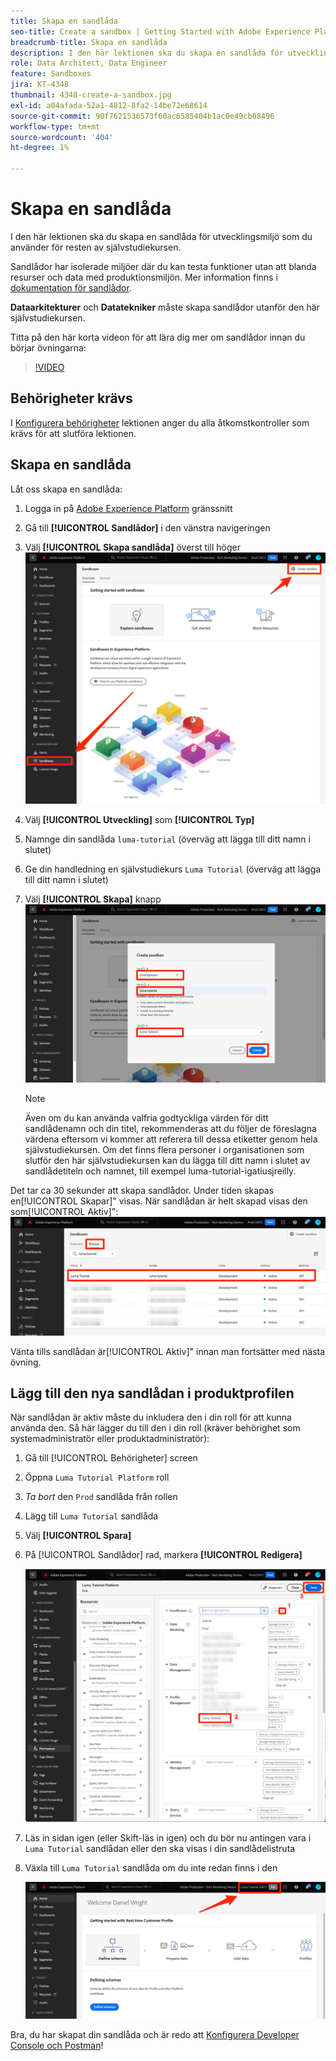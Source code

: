 ```yaml
---
title: Skapa en sandlåda
seo-title: Create a sandbox | Getting Started with Adobe Experience Platform for Data Architects and Data Engineers
breadcrumb-title: Skapa en sandlåda
description: I den här lektionen ska du skapa en sandlåda för utvecklingsmiljö som du kan använda för resten av självstudiekursen.
role: Data Architect, Data Engineer
feature: Sandboxes
jira: KT-4348
thumbnail: 4348-create-a-sandbox.jpg
exl-id: a04afada-52a1-4812-8fa2-14be72e68614
source-git-commit: 90f7621536573f60ac6585404b1ac0e49cb08496
workflow-type: tm+mt
source-wordcount: '404'
ht-degree: 1%

---
```


# Skapa en sandlåda

<!--25min-->

I den här lektionen ska du skapa en sandlåda för utvecklingsmiljö som du använder för resten av självstudiekursen.

Sandlådor har isolerade miljöer där du kan testa funktioner utan att blanda resurser och data med produktionsmiljön. Mer information finns i [dokumentation för sandlådor](https://experienceleague.adobe.com/docs/experience-platform/sandbox/home.html?lang=sv).

**Dataarkitekturer** och **Datatekniker** måste skapa sandlådor utanför den här självstudiekursen.

Titta på den här korta videon för att lära dig mer om sandlådor innan du börjar övningarna:
>[!VIDEO](https://video.tv.adobe.com/v/29838/?quality=12&learn=on)

## Behörigheter krävs

I [Konfigurera behörigheter](configure-permissions.md) lektionen anger du alla åtkomstkontroller som krävs för att slutföra lektionen.

<!--
* Permission items **[!UICONTROL Sandbox Administration]** > **[!UICONTROL View Sandboxes]** and **[!UICONTROL Manage Sandboxes]**
* Permission item **[!UICONTROL Sandboxes]** > **[!UICONTROL Prod]**
* User-role access to the `Luma Tutorial Platform` product profile
* Admin-level access to the `Luma Tutorial Platform` product profile
-->

## Skapa en sandlåda

Låt oss skapa en sandlåda:

1. Logga in på [Adobe Experience Platform](https://experience.adobe.com/platform) gränssnitt
1. Gå till **[!UICONTROL Sandlådor]** i den vänstra navigeringen
1. Välj **[!UICONTROL Skapa sandlåda]** överst till höger
   ![Välj sandlådan Skapa](assets/sandbox-createSandbox.png)

1. Välj **[!UICONTROL Utveckling]** som **[!UICONTROL Typ]**
1. Namnge din sandlåda `luma-tutorial` (överväg att lägga till ditt namn i slutet)
1. Ge din handledning en självstudiekurs `Luma Tutorial` (överväg att lägga till ditt namn i slutet)
1. Välj **[!UICONTROL Skapa]** knapp
   ![Skapa din sandlåda](assets/sandbox-nameSandbox.png)
   >[!NOTE]
   >
   >Även om du kan använda valfria godtyckliga värden för ditt sandlådenamn och din titel, rekommenderas att du följer de föreslagna värdena eftersom vi kommer att referera till dessa etiketter genom hela självstudiekursen. Om det finns flera personer i organisationen som slutför den här självstudiekursen kan du lägga till ditt namn i slutet av sandlådetiteln och namnet, till exempel luma-tutorial-igatiusjreilly.

Det tar ca 30 sekunder att skapa sandlådor. Under tiden skapas en[!UICONTROL Skapar]&quot; visas. När sandlådan är helt skapad visas den som[!UICONTROL Aktiv]&quot;:
![Aktiv status](assets/sandbox-active.png)

Vänta tills sandlådan är[!UICONTROL Aktiv]&quot; innan man fortsätter med nästa övning.

## Lägg till den nya sandlådan i produktprofilen

När sandlådan är aktiv måste du inkludera den i din roll för att kunna använda den. Så här lägger du till den i din roll (kräver behörighet som systemadministratör eller produktadministratör):

1. Gå till [!UICONTROL Behörigheter] screen
1. Öppna `Luma Tutorial Platform` roll
1. _Ta bort_ den `Prod` sandlåda från rollen
1. Lägg till `Luma Tutorial` sandlåda
1. Välj **[!UICONTROL Spara]**
1. På [!UICONTROL Sandlådor] rad, markera **[!UICONTROL Redigera]**

   ![Lägg till Luma-självstudiekursen](assets/sandbox-addLumaTutorial.png)

1. Läs in sidan igen (eller Skift-läs in igen) och du bör nu antingen vara i `Luma Tutorial` sandlådan eller den ska visas i din sandlådelistruta
1. Växla till `Luma Tutorial` sandlåda om du inte redan finns i den

   ![Bekräfta sandlåda](assets/sandbox-confirmDropdown.png)

Bra, du har skapat din sandlåda och är redo att [Konfigurera Developer Console och Postman](set-up-developer-console-and-postman.md)!
